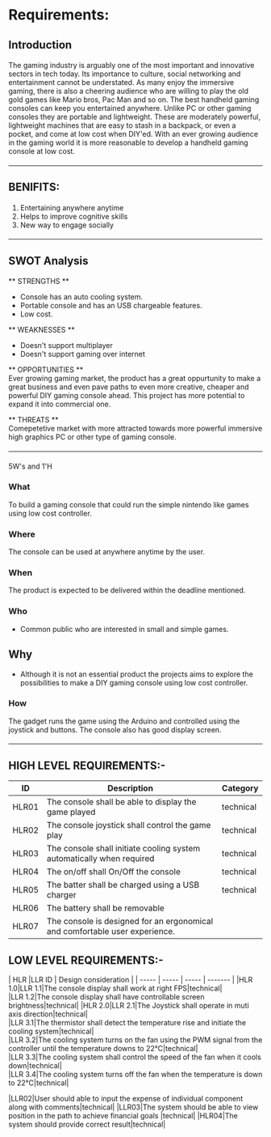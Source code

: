 # Requirements: #

## Introduction ## 
####
The gaming industry is arguably one of the most important and innovative sectors in tech today. Its importance to culture, social networking and entertainment cannot be understated. As many enjoy the immersive gaming, there is also a cheering audience who are willing to play the old gold games like Mario bros, Pac Man and so on. The best handheld gaming consoles can keep you entertained anywhere. Unlike PC or other gaming consoles they are portable and lightweight. These are moderately powerful, lightweight machines that are easy to stash in a backpack, or even a pocket, and come at low cost when DIY'ed.  With an ever growing audience in the gaming world it is more reasonable to develop a handheld gaming console at low cost.
####

---------------------------------------------------------------------------------------------------------------------------------------------------------------------------------
## BENIFITS: ##  
#### 
1. Entertaining anywhere anytime
2. Helps to improve cognitive skills 
3. New way to engage socially 
####


---------------------------------------------------------------------------------------------------------------------------------------------------------------------------------
## SWOT Analysis ##
####
** STRENGTHS **   
* Console has an auto cooling system.
* Portable console and has an USB chargeable features.
* Low cost. 

** WEAKNESSES **  
* Doesn't support multiplayer
* Doesn't support gaming over internet

** OPPORTUNITIES **    
Ever growing gaming market, the product has a great oppurtunity to make a great business and even pave paths to even more creative, cheaper and powerful DIY gaming console ahead. This project has more potential to expand it into commercial one.  

** THREATS **  
Comepetetive market with more attracted towards more powerful immersive high graphics PC or other type of gaming console. 
####

---------------------------------------------------------------------------------------------------------------------------------------------------------------------------------
####
5W's and 1'H

### What ###
To build a gaming console that could run the simple nintendo like games using low cost controller. 
### Where ###
The console can be used at anywhere anytime by the user.
### When ###
The product is expected to be delivered within the deadline mentioned.
### Who ###
* Common public who are interested in small and simple games. 
## Why ##
* Although it is not an essential product the projects aims to explore the possibilities to make a DIY gaming console using low cost controller.  
### How ###
The gadget runs the game using the Arduino and controlled using the joystick and buttons. The console also has good display screen.

####
---------------------------------------------------------------------------------------------------------------------------------------------------------------------------------
## HIGH LEVEL REQUIREMENTS:-
| ID | Description | Category | 
| ----- | ----- | ------- | 
|HLR01|The console shall be able to display the game played |technical|  
|HLR02|The console joystick shall control the game play |technical|
|HLR03|The console shall initiate cooling system automatically when required |technical|
|HLR04|The on/off shall On/Off the console |technical|   
|HLR05|The batter shall be charged using a USB charger|technical|
|HLR06|The battery shall be removable
|HLR07|The console is designed for an ergonomical and comfortable user experience.

## LOW LEVEL REQUIREMENTS:-
| HLR |LLR ID | Design consideration | 
| ----- | ----- | ----- | ------- |
|HLR 1.0|LLR 1.1|The console display shall work at right FPS|technical|  
|LLR 1.2|The console display shall have controllable screen brightness|technical|
|HLR 2.0|LLR 2.1|The Joystick shall operate in muti axis direction|technical|  
|LLR 3.1|The thermistor shall detect the temperature rise and initiate the cooling system|technical|  
|LLR 3.2|The cooling system turns on the fan using the PWM signal from the controller until the temperature downs to 22°C|technical|  
|LLR 3.3|The cooling system shall control the speed of the fan when it cools down|technical|  
|LLR 3.4|The cooling system turns off the fan when the temperature is down to 22°C|technical|  


|LLR02|User should able to input the expense of individual component along with comments|technical|
|LLR03|The system should be able to view position in the path to achieve financial goals |technical|
|HLR04|The system should provide correct result|technical|   


